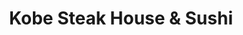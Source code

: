 ---
layout: place
title: "Kobe Steak House & Sushi"
permalink: /texas/san-marcos/kobe-steak-house-sushi.html
stateAbbr: TX
stateName: Texas
cityName: San Marcos
place_id: ChIJe1Z-R22pXIYRGCg1bxr9UQ0
photos:
  - name: >-
      places/ChIJe1Z-R22pXIYRGCg1bxr9UQ0/photos/AeeoHcIa3rocOU-CoMQrEVfJr06XMfX8KJiA2CWa2Gpo7jyhAW0SigTFmjMXUjE1fxdb5MyKzzEo_wKE3o3vPWLUoBQJPrvdzbL6MVsogE132IFEkDUfVZjIqIRF6beGvmCMhKM2tFkaQT0-qNwj8NZkmzl_tdgZxLcDktBcYqnLl-oFHQZjB9aalpJjQbmmPliv49ZbKYgxW2Mh91WzOXzh06xtlyw5nSuoYL-FtJDikYSB5144NPYvyk_216ykH4zTyzGvZfKtQ9nPVFSNbwjPlMiUs2Jz6FERVpK_P0xQgJFPfQP7lrCVu1B7T3LMLbu3QFnyuAXcIGwOrGxtefqmlw6kxB24FgbXZ1_39e7ezsSKXsP6vnBuIO8x1srfAoJIHX-wPHXqBlbzUI1KgFZ4rQ5h_MRzSL8CZRtpJ0ivn3P3fJnr
    widthPx: 4032
    heightPx: 3024
    authorAttributions:
      - displayName: Miho Minagawa
        uri: https://maps.google.com/maps/contrib/106458655383951938502
        photoUri: >-
          https://lh3.googleusercontent.com/a-/ALV-UjUoE_izHbCIGRSQ83Wos2RLmIP1DhdsearkYOm9FezUiO5X2VVJJw=s100-p-k-no-mo
    flagContentUri: >-
      https://www.google.com/local/imagery/report/?cb_client=maps_api_places.places_api&image_key=!1e10!2sCIHM0ogKEICAgICGoOH46wE&hl=en-US
    googleMapsUri: >-
      https://www.google.com/maps/place//data=!3m4!1e2!3m2!1sCIHM0ogKEICAgICGoOH46wE!2e10!4m2!3m1!1s0x865ca96d477e567b:0xd51fd1a6f352818
  - name: >-
      places/ChIJe1Z-R22pXIYRGCg1bxr9UQ0/photos/AeeoHcLNf62XgE__BPA5GhJo0JSpv_vq-6hD7MPBkBoRjKMf-L8teR55iPveQX5IJu3rWF2LwKhlxW2J9GpId8V66mkyNPat99DIIR81RA3BUJ67q2ANryR8V9S8U7OkIK6e3PrEmVf-TxsY3a3MZEn51EGsVRMQ-N9ND1JCTx1hxURXyWrV9NLJ-qpIOG1t6OEIk9A13d5MLSmo1yy1JCMTJ8ppApp-ILLeD7gJNyruswoPW_TfuLQTGXXq56uPnbrn7bClRzUB3dKw7sBMaq_YciQH5Fu5Yya6bdWdPhdUmob2PLeq1z_m0QrbA5RXR6C-WcIX5GHTFE6o6hRjYoip4rY1uJJxQ2RCKwHmKGJU6xQ4PyFixmcE8WYHsSBHRl7GkF-t1mO5bPXmReBTx4LYQlDfBSMySDATfGUVe7sR2fwktQ
    widthPx: 4080
    heightPx: 3072
    authorAttributions:
      - displayName: Miho Minagawa
        uri: https://maps.google.com/maps/contrib/106458655383951938502
        photoUri: >-
          https://lh3.googleusercontent.com/a-/ALV-UjUoE_izHbCIGRSQ83Wos2RLmIP1DhdsearkYOm9FezUiO5X2VVJJw=s100-p-k-no-mo
    flagContentUri: >-
      https://www.google.com/local/imagery/report/?cb_client=maps_api_places.places_api&image_key=!1e10!2sCIHM0ogKEICAgICr4fXVPA&hl=en-US
    googleMapsUri: >-
      https://www.google.com/maps/place//data=!3m4!1e2!3m2!1sCIHM0ogKEICAgICr4fXVPA!2e10!4m2!3m1!1s0x865ca96d477e567b:0xd51fd1a6f352818
  - name: >-
      places/ChIJe1Z-R22pXIYRGCg1bxr9UQ0/photos/AeeoHcJmzDYRKlIEzuUmR84eXXFXyKf4VCVtOr1z9ix4WPxs4YvBclkP57idpLkxMSfmMmGoVYlS6NclAHqd1FJf1y5bFeNXjGs5U1xEDJ3ohd6sIApw22YfU-yxD_OUtFOTfdUrIiKz4cYRODPJ8WzK4PqqVZ5LSRntSLyewWG5w9sy-pOW8zE_mBdnkDxZp6feIsBZxyvnIyzeIeEf95tI1WCoV-XrAaa7wbJ46NhqHhj0dxqk6j3iRshrugV50EeKDJ6QBC73AocaJMCoobceGwSuCi20_yElLgwmzRsxAhhtSulcyCZhBn69WYkv4K_zm57n-0ux2MypM9km9iAII7A3zpWkHoHrDnaMlOhViYySurtooZxcPs9Gsm5_LFF2KM5na0vvm_qtf3RKbUMeIZKTnKOQBlcLI-wfVTl6FL9lLw
    widthPx: 3000
    heightPx: 4000
    authorAttributions:
      - displayName: Patrick Howard
        uri: https://maps.google.com/maps/contrib/109314232502678029288
        photoUri: >-
          https://lh3.googleusercontent.com/a-/ALV-UjUbPXKA-tCHOJTfb09v588z3gEn7Ofa0NN-TJIPAOLE8-4HoVK72w=s100-p-k-no-mo
    flagContentUri: >-
      https://www.google.com/local/imagery/report/?cb_client=maps_api_places.places_api&image_key=!1e10!2sCIHM0ogKEICAgID_yPHFcA&hl=en-US
    googleMapsUri: >-
      https://www.google.com/maps/place//data=!3m4!1e2!3m2!1sCIHM0ogKEICAgID_yPHFcA!2e10!4m2!3m1!1s0x865ca96d477e567b:0xd51fd1a6f352818
  - name: >-
      places/ChIJe1Z-R22pXIYRGCg1bxr9UQ0/photos/AeeoHcLjiYdhh3LoEDhy4aCkt201Ljrq4wQv9itr5Dc8FqMYE4ERBK_H9vrVZJh8MO4o6o704PnGZ-BQvHmNkuIMX8rgdvBu6jfHv3AgOOpRiK8Ry5Hzxcyk0A7fMqci2jMYtAsqF2lSgLMeIVKzdgsmokB_X23kPib1vAL9J1T3pDAxtuP9LKYS9gcnGuIy6KFApcJzkKD-ZA-facDo5Y6UdWH7Cm_h6Ys17gX7XMJCO3Q823P1KjaQs550tLtbtjxWzLGNre0qgvGmnppQ9MoqEWxEIyHHSfhCaa7ETJId9wYuRrEwjYkQLslGwm9R1Du2V50PnZcW4SCgCu7j2ubI024fgzMT2oWsM8iKoinJgJcpEflTcgIPg_RmhF9sy0EJJ9N-jDcAckS6OsDF2lG0uQOMjPYDz9B49lU-I4Y8Z_h9yA
    widthPx: 4000
    heightPx: 1868
    authorAttributions:
      - displayName: Misha Laws
        uri: https://maps.google.com/maps/contrib/105718190801172634336
        photoUri: >-
          https://lh3.googleusercontent.com/a-/ALV-UjUBf4puA9iSG2eMEvfZl-b7Xoe1htQrtj1JL4CD6WxVyLd93erq=s100-p-k-no-mo
    flagContentUri: >-
      https://www.google.com/local/imagery/report/?cb_client=maps_api_places.places_api&image_key=!1e10!2sCIHM0ogKEICAgIC3n5yQOw&hl=en-US
    googleMapsUri: >-
      https://www.google.com/maps/place//data=!3m4!1e2!3m2!1sCIHM0ogKEICAgIC3n5yQOw!2e10!4m2!3m1!1s0x865ca96d477e567b:0xd51fd1a6f352818
  - name: >-
      places/ChIJe1Z-R22pXIYRGCg1bxr9UQ0/photos/AeeoHcLsIAn0iHwpCCS21bNT1qiMVj2nbRValIxpmpg6CBR8tYhp2v5hTrDYr5GBGxldWBpXet-lgf5mVN07w0JeFH74FPw1uPT4e-WE4Uxh_tjaGfKgGPKIQd86h6cFolWVtuaIVNb-L8qsQAg28unHJpI1j1BfqQPC0m3LCo13YkTFEYpaU_kn7FFIfgXpuutDeOaTFso-a7OwZ_PVC12KhxxDL5RyF6Y6ILdhmcqXPXHzQLgkTInSo28iSsDWiIcB7sjEaXF0MdN9xlGcd7utohnvKjVvqD4Qqg_9j6OZct2g66eO2DMAK3kwmCiwFTMppaeanLU8YUra3Ew8dY3az970aORRaBovVzSK1O13XCtDIx1uJXaUBkWzmXHxbABbCihhvw71AgKVQQ77UAQu84DZyKnb-uark_k_3lTpHtoTx5c5
    widthPx: 3600
    heightPx: 4800
    authorAttributions:
      - displayName: Mamisweetheart
        uri: https://maps.google.com/maps/contrib/111408941211019662594
        photoUri: >-
          https://lh3.googleusercontent.com/a-/ALV-UjVyCCLO7yG11_sMYr0lYW7n5Yf77qJcZ3mwlK1C3gVPT3aVJE_G0g=s100-p-k-no-mo
    flagContentUri: >-
      https://www.google.com/local/imagery/report/?cb_client=maps_api_places.places_api&image_key=!1e10!2sCIHM0ogKEICAgICd-87C8gE&hl=en-US
    googleMapsUri: >-
      https://www.google.com/maps/place//data=!3m4!1e2!3m2!1sCIHM0ogKEICAgICd-87C8gE!2e10!4m2!3m1!1s0x865ca96d477e567b:0xd51fd1a6f352818
  - name: >-
      places/ChIJe1Z-R22pXIYRGCg1bxr9UQ0/photos/AeeoHcIqjW--eFXdBktOrkulfE6CbnS0L_pTOPl29txPzVwuDMX8lPu07yijbTEiKQsUJIUHCe6QDSagMEdiU4n_3bV6rwwrtzClakSP13jVWCDTP2gEnLUk0P-yf4WRK5MKw_ZWXIcDlfPzO9rHIaXpOYBXneJVwJyG3Uz9uPvj-KkYdAeyl1VBigSUZMXW8ctc0PsP3ze-Up76PL87inR3CiRcP8RrDYiRvvgsdnZYBssbf6pga9DuYcouzZhKHWd8aFa_DyrVdU55JsmSk9vVB6tIYFf_r3aW0M-6DUCbIanmbJ3pfABNESOVI7OEhURhyflQ3j_zsrvlpWZ-eT2m761Tvf8bnv6GuKUWCTwtCEE5_zZRw5-8LVtJsiVMibCpk-Aw8Vzx6rOyhxqmt9Lu25g0DiqevmFq67GUfN8kVyLqraix
    widthPx: 4032
    heightPx: 2268
    authorAttributions:
      - displayName: Christian G
        uri: https://maps.google.com/maps/contrib/106582762444852914862
        photoUri: >-
          https://lh3.googleusercontent.com/a-/ALV-UjV4FNFs11Gz8YnnogqLSLvlpyC15xXiWlbYZlRj2oovMgY1RIu72Q=s100-p-k-no-mo
    flagContentUri: >-
      https://www.google.com/local/imagery/report/?cb_client=maps_api_places.places_api&image_key=!1e10!2sCIHM0ogKEICAgIDF0r-mpQE&hl=en-US
    googleMapsUri: >-
      https://www.google.com/maps/place//data=!3m4!1e2!3m2!1sCIHM0ogKEICAgIDF0r-mpQE!2e10!4m2!3m1!1s0x865ca96d477e567b:0xd51fd1a6f352818
  - name: >-
      places/ChIJe1Z-R22pXIYRGCg1bxr9UQ0/photos/AeeoHcJ37E9yCKRytbIgKDf04UBRN4exKvsqdNcfYMjS83Mh0yKboGMrK4_gu4Yxtb_P6HW_OY8QiXbwUMKP3I51xzSVq6qeL6i76SQW2Rs7OnJlPdOh6OYodRo-J69i5AsaEbhBLTPtVrCKm0ZBx3rJGFOlX85BhLJt2S8wIexDfONUXQQPb3WNwRgStWAJUO0mwjT6PllyKFDTpiU9LeAv-6imMEVs1Jx2LT9OSziyexf7tOrJawh8ylyswY5MoUbr9_xUsWXWloCytirE7OD3_8-Io0ppwMmzOnW9f8Uxjt8wE_M660dVdR595GMX9JNeFkxux6fHM3Ju_Ju3d56Xmg7P3JPQEiAoE6DT93M1YCsKu36zQiLe-d0duOhvUL7YavY4Z0KAvObWdTPJG4Uyw6pewMlWwvENamprZZk7RlGnY5p5
    widthPx: 3984
    heightPx: 2988
    authorAttributions:
      - displayName: Angel Garza
        uri: https://maps.google.com/maps/contrib/109010302320921109923
        photoUri: >-
          https://lh3.googleusercontent.com/a/ACg8ocK90yS5W-tRuyf1LiU4Jc2UvTXO04vHxWi0RlNBKxTLyh9IJA=s100-p-k-no-mo
    flagContentUri: >-
      https://www.google.com/local/imagery/report/?cb_client=maps_api_places.places_api&image_key=!1e10!2sCIHM0ogKEICAgIDOtOONvwE&hl=en-US
    googleMapsUri: >-
      https://www.google.com/maps/place//data=!3m4!1e2!3m2!1sCIHM0ogKEICAgIDOtOONvwE!2e10!4m2!3m1!1s0x865ca96d477e567b:0xd51fd1a6f352818
  - name: >-
      places/ChIJe1Z-R22pXIYRGCg1bxr9UQ0/photos/AeeoHcI3i-5gEnsSedCzx5oiF1G6-vqZXPXP03FCA_ANPLOZtLVBCEVdfRPp30gPdTOQHTava6p50DJ5L0ZBRQ5enuq6f5JYtbMZlIbg94W3YUnutegVTePNUc93F1Gu_3rQmNbdE5iYd7WLuB-UuKeqVaS0NE_NZm7pUez2HFpRq39poxCDrtTKMaDXo6SvlcHB5MLixPcK68INgsZ1b_pYEp-NeIL6DmmgENwyWHhKrPv0vaLuwDVDkh6kfsVBdyU2zaP0E9z3NuK_6f5xN-OcuuBBHrfBXoXMAL4I5o_OEHuP_o-nk_jhbW6ZGMAADaHp3grpFDvVoB6IM-dXn4qgzaWEfjl_095erC_2DdjwZcYIqXNkHjq6SAk2S2ecEVhKK3focIvL_rGEE_PpHwgvrVeWtQns-KVnrNaZrkpxvsdP_iw
    widthPx: 4000
    heightPx: 3000
    authorAttributions:
      - displayName: G Venable
        uri: https://maps.google.com/maps/contrib/117701450532729057122
        photoUri: >-
          https://lh3.googleusercontent.com/a-/ALV-UjVtizTvFGab5at_dXntrniyeV50hLn_7-zKT3zVfO3P_AKYR3edQw=s100-p-k-no-mo
    flagContentUri: >-
      https://www.google.com/local/imagery/report/?cb_client=maps_api_places.places_api&image_key=!1e10!2sCIHM0ogKEICAgIDxt-uI5QE&hl=en-US
    googleMapsUri: >-
      https://www.google.com/maps/place//data=!3m4!1e2!3m2!1sCIHM0ogKEICAgIDxt-uI5QE!2e10!4m2!3m1!1s0x865ca96d477e567b:0xd51fd1a6f352818
  - name: >-
      places/ChIJe1Z-R22pXIYRGCg1bxr9UQ0/photos/AeeoHcL2vABsB9nMLN_6pnJokDCia7ZsAUw8oborNbYtrfZK5-CHcSkUQQskWB14OdwJ771UAD-foQvBz9Ecvg7KOyR2TAsI2gmyiAFvf5e3X4Cx-o0-Hqatt8rrFwbiuhaEyupH4oPGOURqYvxDUEucPIFuUJh_5a1-w_tOY-Mo2eeeFiZPcsrCUUUKKGpSVSosBuo1BFMbn63A3JGqNgZvwZWgz26GhaU1ctiV04VppQQLAnBgtZouETTDJvF72P0UjaNkBc2rbo40IQez7Gjeg3hcpZCokRcnocxq_IV4Gfy_JgSTWQhI81pwAtC5OwomNvO80irhYh0fgKL-pH3PffVTin1b70dttNzzoEV72t78J7hUe9XMWATuSxda7hOl-Y4J5_FETbhMa-m5xlfUQJGTo3F4_xZhg1HcugysL9TwAQ
    widthPx: 4032
    heightPx: 3024
    authorAttributions:
      - displayName: Cruz
        uri: https://maps.google.com/maps/contrib/106257526895521337910
        photoUri: >-
          https://lh3.googleusercontent.com/a-/ALV-UjVMPMS3HejLIxIgcEDPvoYsGc1V7ltVrKygCgdtwV5WSvFBdljT=s100-p-k-no-mo
    flagContentUri: >-
      https://www.google.com/local/imagery/report/?cb_client=maps_api_places.places_api&image_key=!1e10!2sCIHM0ogKEICAgICO5oCuFA&hl=en-US
    googleMapsUri: >-
      https://www.google.com/maps/place//data=!3m4!1e2!3m2!1sCIHM0ogKEICAgICO5oCuFA!2e10!4m2!3m1!1s0x865ca96d477e567b:0xd51fd1a6f352818
  - name: >-
      places/ChIJe1Z-R22pXIYRGCg1bxr9UQ0/photos/AeeoHcLjYXXwbPiSPFLrTp7sXifmUGHmrEDHQBZnfm4TRbhzdIw6uJ85YU43J2W-0kHSUwCMGx1ZRltiS_1X-SDQ8dgAgnFc6b4LD8y8cIRIv4o-sADHQrr57r4A2r7pMWijn9sflvdIN-LzRx9SrXA3RBb0Dtt_SHdTSOVcI_tjCVN-0UEomkZ2Mj4C4Gye5oND2W_0HlcBBfL5PJA2BBs48a4gMyABH8ZivBo0MbqcoqCrzs2GDk15x1V2RvWxY45bEpDcnAmsMhrpWSQT6ays2B_6HoUC-xUvIyiI1r5MUr4Fs9ZX1JsfHbFpv5lfRor03F7ovNeW9M8RGvLNsJqJPJOyLWk9XnBCtCtNd6v9UFPmVhKWMKwCFJVCDiC4J9LKF51UvGxChpUiiZ5uqZM5459nkF-ThdGfLEXPFbm0uQjbXA
    widthPx: 4080
    heightPx: 3072
    authorAttributions:
      - displayName: Miho Minagawa
        uri: https://maps.google.com/maps/contrib/106458655383951938502
        photoUri: >-
          https://lh3.googleusercontent.com/a-/ALV-UjUoE_izHbCIGRSQ83Wos2RLmIP1DhdsearkYOm9FezUiO5X2VVJJw=s100-p-k-no-mo
    flagContentUri: >-
      https://www.google.com/local/imagery/report/?cb_client=maps_api_places.places_api&image_key=!1e10!2sCIHM0ogKEICAgICr4fXeSA&hl=en-US
    googleMapsUri: >-
      https://www.google.com/maps/place//data=!3m4!1e2!3m2!1sCIHM0ogKEICAgICr4fXeSA!2e10!4m2!3m1!1s0x865ca96d477e567b:0xd51fd1a6f352818
address: 210 Springtown Way, San Marcos, TX 78666, USA
street: 210 Springtown Way
city: San Marcos
state: TX
zip: '78666'
country: USA
neighborhood: null
latitude: '29.887105'
longitude: '-97.921716'
accessibility_options:
  wheelchairAccessibleParking: true
  wheelchairAccessibleEntrance: true
  wheelchairAccessibleRestroom: true
  wheelchairAccessibleSeating: true
business_status: OPERATIONAL
name: Kobe Steak House & Sushi
google_maps_links:
  directionsUri: >-
    https://www.google.com/maps/dir//''/data=!4m7!4m6!1m1!4e2!1m2!1m1!1s0x865ca96d477e567b:0xd51fd1a6f352818!3e0
  placeUri: https://maps.google.com/?cid=959826485583357976
  writeAReviewUri: >-
    https://www.google.com/maps/place//data=!4m3!3m2!1s0x865ca96d477e567b:0xd51fd1a6f352818!12e1
  reviewsUri: >-
    https://www.google.com/maps/place//data=!4m4!3m3!1s0x865ca96d477e567b:0xd51fd1a6f352818!9m1!1b1
  photosUri: >-
    https://www.google.com/maps/place//data=!4m3!3m2!1s0x865ca96d477e567b:0xd51fd1a6f352818!10e5
primary_type: Japanese Restaurant
opening_hours:
  regular: null
  current: null
secondary_opening_hours:
  regular:
    weekdayDescriptions: null
    type: null
  current:
    weekdayDescriptions: null
    type: null
phone: (512) 396-7200
price_level: PRICE_LEVEL_MODERATE
price_range: $20 &ndash; $30
rating: '4.2'
rating_count: 1630
website: https://www.kobesmtx.com/
description: null
reviews: null
parking_options: null
payment_options: null
allow_dogs: null
curbside_pickup: null
delivery: null
dine_in: null
good_for_children: null
good_for_groups: null
good_for_sports: null
live_music: null
menu_for_children: null
outdoor_seating: null
reservable: null
restroom: null
serves_beer: null
serves_breakfast: null
serves_brunch: null
serves_cocktails: null
serves_coffee: null
serves_dinner: null
serves_dessert: null
serves_lunch: null
serves_vegetarian_food: null
serves_wine: null
takeout: null

---